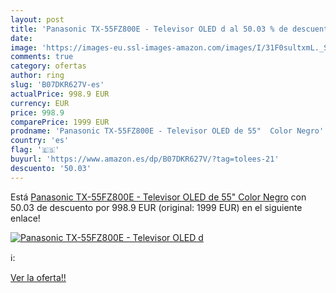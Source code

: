```yaml
---
layout: post
title: 'Panasonic TX-55FZ800E - Televisor OLED d al 50.03 % de descuento'
date: 
image: 'https://images-eu.ssl-images-amazon.com/images/I/31F0sultxmL._SL200_.jpg'
comments: true
category: ofertas
author: ring
slug: 'B07DKR627V-es'
actualPrice: 998.9 EUR
currency: EUR
price: 998.9
comparePrice: 1999 EUR
prodname: 'Panasonic TX-55FZ800E - Televisor OLED de 55"  Color Negro'
country: 'es'
flag: '🇪🇸'
buyurl: 'https://www.amazon.es/dp/B07DKR627V/?tag=tolees-21'
descuento: '50.03'
---
```


Está [Panasonic TX-55FZ800E - Televisor OLED de 55"  Color Negro](https://www.amazon.es/dp/B07DKR627V/?tag=tolees-21) con 50.03 de descuento por 998.9 EUR (original: 1999 EUR) en el siguiente enlace!

[![Panasonic TX-55FZ800E - Televisor OLED d](https://images-eu.ssl-images-amazon.com/images/I/31F0sultxmL._SL200_.jpg)](https://www.amazon.es/dp/B07DKR627V/?tag=tolees-21)

ℹ️:


[Ver la oferta!!](https://www.amazon.es/dp/B07DKR627V/?tag=tolees-21)
